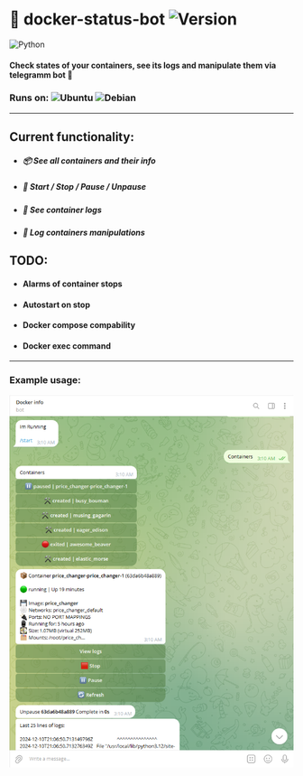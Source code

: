 # 🐳 docker-status-bot ![Version](https://img.shields.io/badge/version-1.0.0-green.svg)

![Python](https://img.shields.io/badge/python-3.11-blue.svg)

#### Check states of your containers, see its logs and manipulate them via telegramm bot 📱

### Runs on: ![Ubuntu](https://img.shields.io/badge/Ubuntu-E95420?style=for-the-badge&logo=ubuntu&logoColor=white) ![Debian](https://img.shields.io/badge/Debian-A81D33?style=for-the-badge&logo=debian&logoColor=white)

***

## Current functionality:
- ##### 📦 See all containers and their info
- ##### 🔨 Start / Stop / Pause / Unpause
- ##### 📁 See container logs
- ##### 📃 Log containers manipulations

## TODO:
- #### Alarms of container stops
- #### Autostart on stop
- #### Docker compose compability
- #### Docker exec command

***

### Example usage:

<img src="media/usage1.png" alt="Usage example 1"/>